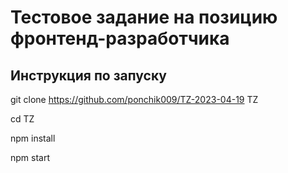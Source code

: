 # Тестовое задание на позицию фронтенд-разработчика

## Инструкция по запуску

git clone https://github.com/ponchik009/TZ-2023-04-19 TZ

cd TZ

npm install

npm start
